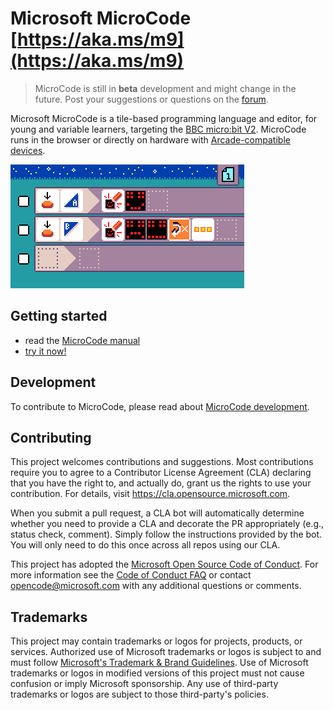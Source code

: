 # Microsoft MicroCode [https://aka.ms/m9](https://aka.ms/m9)

> MicroCode is still in **beta** development and might change in the future. Post your suggestions or questions on the [forum](https://forum.makecode.com/c/60).

Microsoft MicroCode is a tile-based programming language and editor, for young and variable learners, targeting the [BBC micro:bit V2](https://microbit.org). MicroCode runs in the browser or directly on hardware with [Arcade-compatible devices](https://arcade.makecode.com/hardware/).

![MicroCode screenshot](./docs/images/generated/sample_smiley_buttons.png)

## Getting started

-   read the [MicroCode manual](https://microsoft.github.io/microcode/docs/manual)
-   [try it now!](https://aka.ms/microcode)

## Development

To contribute to MicroCode, please read about [MicroCode development](./docs/develop.md).

## Contributing

This project welcomes contributions and suggestions. Most contributions require you to agree to a
Contributor License Agreement (CLA) declaring that you have the right to, and actually do, grant us
the rights to use your contribution. For details, visit https://cla.opensource.microsoft.com.

When you submit a pull request, a CLA bot will automatically determine whether you need to provide
a CLA and decorate the PR appropriately (e.g., status check, comment). Simply follow the instructions
provided by the bot. You will only need to do this once across all repos using our CLA.

This project has adopted the [Microsoft Open Source Code of Conduct](https://opensource.microsoft.com/codeofconduct/).
For more information see the [Code of Conduct FAQ](https://opensource.microsoft.com/codeofconduct/faq/) or
contact [opencode@microsoft.com](mailto:opencode@microsoft.com) with any additional questions or comments.

## Trademarks

This project may contain trademarks or logos for projects, products, or services. Authorized use of Microsoft
trademarks or logos is subject to and must follow
[Microsoft's Trademark & Brand Guidelines](https://www.microsoft.com/en-us/legal/intellectualproperty/trademarks/usage/general).
Use of Microsoft trademarks or logos in modified versions of this project must not cause confusion or imply Microsoft sponsorship.
Any use of third-party trademarks or logos are subject to those third-party's policies.
